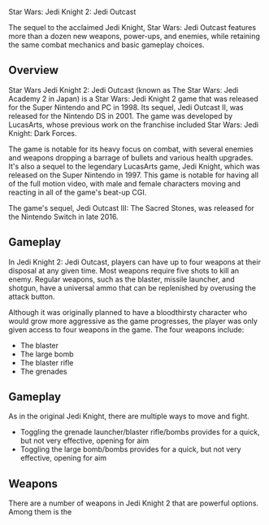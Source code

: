 Star Wars: Jedi Knight 2: Jedi Outcast

The sequel to the acclaimed Jedi Knight, Star Wars: Jedi Outcast features more than a dozen new weapons, power-ups, and enemies, while retaining the same combat mechanics and basic gameplay choices.

## Overview

Star Wars Jedi Knight 2: Jedi Outcast (known as The Star Wars: Jedi Academy 2 in Japan) is a Star Wars: Jedi Knight 2 game that was released for the Super Nintendo and PC in 1998. Its sequel, Jedi Outcast II, was released for the Nintendo DS in 2001. The game was developed by LucasArts, whose previous work on the franchise included Star Wars: Jedi Knight: Dark Forces.

The game is notable for its heavy focus on combat, with several enemies and weapons dropping a barrage of bullets and various health upgrades. It's also a sequel to the legendary LucasArts game, Jedi Knight, which was released on the Super Nintendo in 1997. This game is notable for having all of the full motion video, with male and female characters moving and reacting in all of the game's beat-up CGI.

The game's sequel, Jedi Outcast III: The Sacred Stones, was released for the Nintendo Switch in late 2016.

## Gameplay

In Jedi Knight 2: Jedi Outcast, players can have up to four weapons at their disposal at any given time. Most weapons require five shots to kill an enemy. Regular weapons, such as the blaster, missile launcher, and shotgun, have a universal ammo that can be replenished by overusing the attack button.

Although it was originally planned to have a bloodthirsty character who would grow more aggressive as the game progresses, the player was only given access to four weapons in the game. The four weapons include:

*   The blaster
*   The large bomb
*   The blaster rifle
*   The grenades

## Gameplay

As in the original Jedi Knight, there are multiple ways to move and fight.

*   Toggling the grenade launcher/blaster rifle/bombs provides for a quick, but not very effective, opening for aim
*   Toggling the large bomb/bombs provides for a quick, but not very effective, opening for aim

## Weapons

There are a number of weapons in Jedi Knight 2 that are powerful options. Among them is the